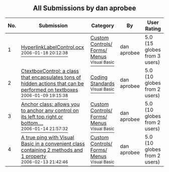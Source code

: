 ﻿<div align="center">

## All Submissions by dan aprobee

</div>

No.  | Submission | Category | By   | User Rating
---- | ---------- | -------- | ---- | -----------
1 | [HyperlinkLabelControl\.ocx<br /><sup>2006-01-18 20:12:38</sup>](https://github.com/Planet-Source-Code/dan-aprobee-hyperlinklabelcontrol-ocx__1-64085) | [Custom Controls/ Forms/  Menus<br /><sup>Visual Basic</sup>](../ByCategory/custom-controls-forms-menus__1-4.md) | dan aprobee | 5.0 (15 globes from 3 users)
2 | [CtextboxControl: a class that encapsulates tons of hidden actions that can be performed on textboxes<br /><sup>2006-01-09 19:15:38</sup>](https://github.com/Planet-Source-Code/dan-aprobee-ctextboxcontrol-a-class-that-encapsulates-tons-of-hidden-actions-that-can-be-p__1-63992) | [Coding Standards<br /><sup>Visual Basic</sup>](../ByCategory/coding-standards__1-43.md) | dan aprobee | 5.0 (10 globes from 2 users)
3 | [Anchor class: allows you to anchor any control on its left,top,right,or bottom\.\.\.\.<br /><sup>2006-01-14 21:57:32</sup>](https://github.com/Planet-Source-Code/dan-aprobee-anchor-class-allows-you-to-anchor-any-control-on-its-left-top-right-or-bottom__1-64037) | [Custom Controls/ Forms/  Menus<br /><sup>Visual Basic</sup>](../ByCategory/custom-controls-forms-menus__1-4.md) | dan aprobee | 5.0 (10 globes from 2 users)
4 | [A true ping with Visual Basic in a convenient class containing 2 methods and 1 property<br /><sup>2006-02-13 21:42:46</sup>](https://github.com/Planet-Source-Code/dan-aprobee-a-true-ping-with-visual-basic-in-a-convenient-class-containing-2-methods-and-1__1-64321) | [Custom Controls/ Forms/  Menus<br /><sup>Visual Basic</sup>](../ByCategory/custom-controls-forms-menus__1-4.md) | dan aprobee | 5.0 (10 globes from 2 users)
